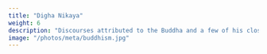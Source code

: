 ```yaml
---
title: "Digha Nikaya"
weight: 6
description: "Discourses attributed to the Buddha and a few of his closest disciples containing the teachings of Theravada Buddhism"
image: "/photos/meta/buddhism.jpg"
---
```


